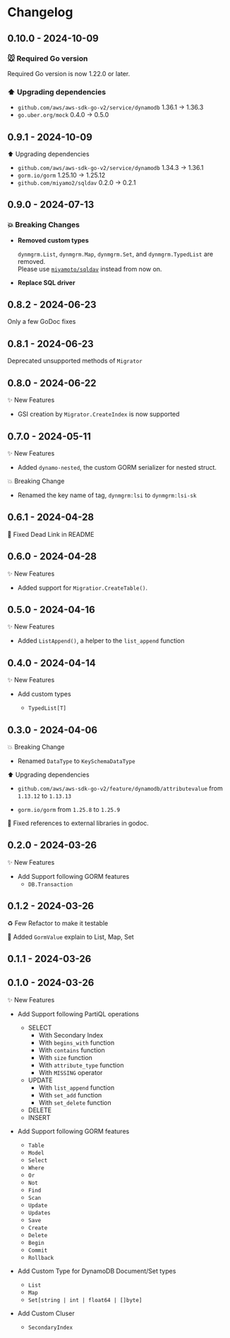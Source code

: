# Changelog

## 0.10.0 - 2024-10-09

### 🐭 Required Go version

Required Go version is now 1.22.0 or later.

### ⬆️ Upgrading dependencies

- `github.com/aws/aws-sdk-go-v2/service/dynamodb` 1.36.1 -> 1.36.3
- `go.uber.org/mock` 0.4.0 -> 0.5.0

## 0.9.1 - 2024-10-09

⬆️ Upgrading dependencies

- `github.com/aws/aws-sdk-go-v2/service/dynamodb` 1.34.3 -> 1.36.1
- `gorm.io/gorm` 1.25.10 -> 1.25.12
- `github.com/miyamo2/sqldav` 0.2.0 -> 0.2.1

## 0.9.0 - 2024-07-13

### 💥 Breaking Changes

- **Removed custom types** 

    `dynmgrm.List`, `dynmgrm.Map`, `dynmgrm.Set`, and `dynmgrm.TypedList` are removed.  
    Please use [`miyamoto/sqldav`](https://github.com/miyamo2/sqldav) instead from now on.

- **Replace SQL driver**

## 0.8.2 - 2024-06-23

Only a few GoDoc fixes

## 0.8.1 - 2024-06-23

Deprecated unsupported methods of `Migrator`

## 0.8.0 - 2024-06-22

✨ New Features

- GSI creation by `Migrator.CreateIndex` is now supported

## 0.7.0 - 2024-05-11

✨ New Features

- Added `dynamo-nested`, the custom GORM serializer for nested struct.

💥 Breaking Change

- Renamed the key name of tag, `dynmgrm:lsi` to `dynmgrm:lsi-sk`

## 0.6.1 - 2024-04-28

📝 Fixed Dead Link in README

## 0.6.0 - 2024-04-28

✨ New Features

- Added support for `Migratior.CreateTable()`.

## 0.5.0 - 2024-04-16

✨ New Features

- Added `ListAppend()`, a helper to the `list_append` function

## 0.4.0 - 2024-04-14

✨ New Features

- Add custom types

    - `TypedList[T]`

## 0.3.0 - 2024-04-06

💥 Breaking Change

- Renamed `DataType` to `KeySchemaDataType`

⬆️ Upgrading dependencies

- `github.com/aws/aws-sdk-go-v2/feature/dynamodb/attributevalue` from `1.13.12` to `1.13.13`

- `gorm.io/gorm` from `1.25.8` to `1.25.9`

📝 Fixed references to external libraries in godoc.

  
## 0.2.0 - 2024-03-26

✨ New Features

- Add Support following GORM features
    - `DB.Transaction`

## 0.1.2 - 2024-03-26

♻️ Few Refactor to make it testable

📝 Added `GormValue` explain to List, Map, Set

## 0.1.1 - 2024-03-26

## 0.1.0 - 2024-03-26

✨ New Features

- Add Support following PartiQL operations
    - SELECT
      - With Secondary Index
      - With `begins_with` function
      - With `contains` function
      - With `size` function
      - With `attribute_type` function
      - With `MISSING` operator
    - UPDATE
      - With `list_append` function
      - With `set_add` function
      - With `set_delete` function 
    - DELETE
    - INSERT
  
- Add Support following GORM features
    - `Table`
    - `Model`
    - `Select`
    - `Where`
    - `Or`
    - `Not`
    - `Find`
    - `Scan`
    - `Update`
    - `Updates`
    - `Save`
    - `Create`
    - `Delete`
    - `Begin`
    - `Commit`
    - `Rollback`
  
- Add Custom Type for DynamoDB Document/Set types
    - `List`
    - `Map`
    - `Set[string | int | float64 | []byte]`

- Add Custom Cluser
    - `SecondaryIndex`
